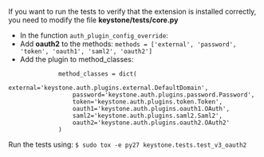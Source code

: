 If you want to run the tests to verify that the extension is installed correctly, you need to modify the file **keystone/tests/core.py**
- In the function `auth_plugin_config_override`:
 - Add **oauth2** to the methods: `methods = ['external', 'password', 'token', 'oauth1', 'saml2', 'oauth2']`
 - Add the plugin to method_classes:
```
              method_classes = dict(
                  external='keystone.auth.plugins.external.DefaultDomain',
                  password='keystone.auth.plugins.password.Password',
                  token='keystone.auth.plugins.token.Token',
                  oauth1='keystone.auth.plugins.oauth1.OAuth',
                  saml2='keystone.auth.plugins.saml2.Saml2',
                  oauth2='keystone.auth.plugins.oauth2.OAuth2'
              )
```
  
Run the tests using:
`$ sudo tox -e py27 keystone.tests.test_v3_oauth2`

